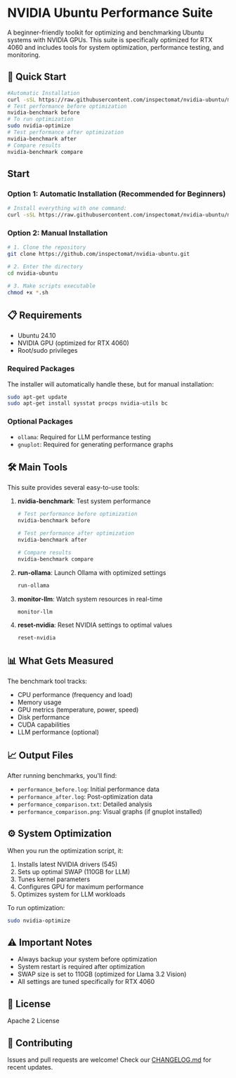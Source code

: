 # NVIDIA Ubuntu Performance Suite

A beginner-friendly toolkit for optimizing and benchmarking Ubuntu systems with NVIDIA GPUs. This suite is specifically optimized for RTX 4060 and includes tools for system optimization, performance testing, and monitoring.


## 🚀 Quick Start

```bash
#Automatic Installation
curl -sSL https://raw.githubusercontent.com/inspectomat/nvidia-ubuntu/main/install.sh | sudo bash
# Test performance before optimization
nvidia-benchmark before
# To run optimization
sudo nvidia-optimize
# Test performance after optimization
nvidia-benchmark after
# Compare results
nvidia-benchmark compare
```


## Start

### Option 1: Automatic Installation (Recommended for Beginners)
```bash
# Install everything with one command:
curl -sSL https://raw.githubusercontent.com/inspectomat/nvidia-ubuntu/main/install.sh | sudo bash
```

### Option 2: Manual Installation
```bash
# 1. Clone the repository
git clone https://github.com/inspectomat/nvidia-ubuntu.git

# 2. Enter the directory
cd nvidia-ubuntu

# 3. Make scripts executable
chmod +x *.sh
```

## 📋 Requirements

- Ubuntu 24.10
- NVIDIA GPU (optimized for RTX 4060)
- Root/sudo privileges

### Required Packages
The installer will automatically handle these, but for manual installation:
```bash
sudo apt-get update
sudo apt-get install sysstat procps nvidia-utils bc
```

### Optional Packages
- `ollama`: Required for LLM performance testing
- `gnuplot`: Required for generating performance graphs

## 🛠️ Main Tools

This suite provides several easy-to-use tools:

1. **nvidia-benchmark**: Test system performance
   ```bash
   # Test performance before optimization
   nvidia-benchmark before
   
   # Test performance after optimization
   nvidia-benchmark after
   
   # Compare results
   nvidia-benchmark compare
   ```

2. **run-ollama**: Launch Ollama with optimized settings
   ```bash
   run-ollama
   ```

3. **monitor-llm**: Watch system resources in real-time
   ```bash
   monitor-llm
   ```

4. **reset-nvidia**: Reset NVIDIA settings to optimal values
   ```bash
   reset-nvidia
   ```

## 📊 What Gets Measured

The benchmark tool tracks:
- CPU performance (frequency and load)
- Memory usage
- GPU metrics (temperature, power, speed)
- Disk performance
- CUDA capabilities
- LLM performance (optional)

## 📈 Output Files

After running benchmarks, you'll find:
- `performance_before.log`: Initial performance data
- `performance_after.log`: Post-optimization data
- `performance_comparison.txt`: Detailed analysis
- `performance_comparison.png`: Visual graphs (if gnuplot installed)

## ⚙️ System Optimization

When you run the optimization script, it:
1. Installs latest NVIDIA drivers (545)
2. Sets up optimal SWAP (110GB for LLM)
3. Tunes kernel parameters
4. Configures GPU for maximum performance
5. Optimizes system for LLM workloads

To run optimization:
```bash
sudo nvidia-optimize
```

## ⚠️ Important Notes

- Always backup your system before optimization
- System restart is required after optimization
- SWAP size is set to 110GB (optimized for Llama 3.2 Vision)
- All settings are tuned specifically for RTX 4060

## 📝 License

Apache 2 License

## 🤝 Contributing

Issues and pull requests are welcome! Check our [CHANGELOG.md](CHANGELOG.md) for recent updates.
